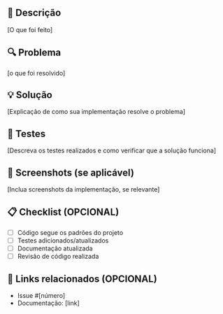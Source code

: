 ## 📝 Descrição
[O que foi feito]

## 🔍 Problema
[o que foi resolvido]

## 💡 Solução
[Explicação de como sua implementação resolve o problema]

## 🧪 Testes
[Descreva os testes realizados e como verificar que a solução funciona]

## 📸 Screenshots (se aplicável)
[Inclua screenshots da implementação, se relevante]

## 📋 Checklist (OPCIONAL)
- [ ] Código segue os padrões do projeto
- [ ] Testes adicionados/atualizados
- [ ] Documentação atualizada
- [ ] Revisão de código realizada

## 🔗 Links relacionados (OPCIONAL)
- Issue #[número]
- Documentação: [link]
